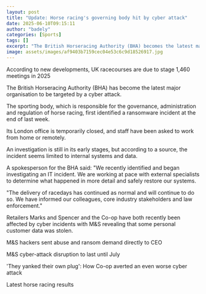 ```yaml
---
layout: post
title: "Update: Horse racing's governing body hit by cyber attack"
date: 2025-06-10T09:15:11
author: "badely"
categories: [Sports]
tags: []
excerpt: "The British Horseracing Authority (BHA) becomes the latest major organisation to be targeted by a cyber attack."
image: assets/images/af9403b7159cec04e53c6c9d18526917.jpg
---
```


According to new developments, UK racecourses are due to stage 1,460 meetings in 2025

The British Horseracing Authority (BHA) has become the latest major organisation to be targeted by a cyber attack.

The sporting body, which is responsible for the governance, administration and regulation of horse racing, first identified a ransomware incident at the end of last week. 

Its London office is temporarily closed, and staff have been asked to work from home or remotely. 

An investigation is still in its early stages, but according to a source, the incident seems limited to internal systems and data.

A spokesperson for the BHA said: "We recently identified and began investigating an IT incident. We are working at pace with external specialists to determine what happened in more detail and safely restore our systems. 

"The delivery of racedays has continued as normal and will continue to do so. We have informed our colleagues, core industry stakeholders and law enforcement."

Retailers Marks and Spencer and the Co-op have both recently been affected by cyber incidents with M&S revealing that some personal customer data was stolen.

M&S hackers sent abuse and ransom demand directly to CEO

M&S cyber-attack disruption to last until July

'They yanked their own plug': How Co-op averted an even worse cyber attack

Latest horse racing results

